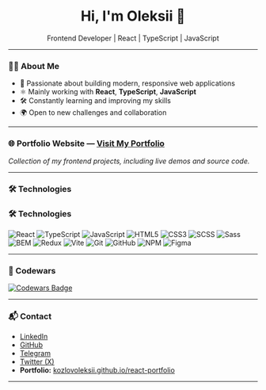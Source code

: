 
<h1 align="center">Hi, I'm Oleksii 👋</h1>

<p align="center">
Frontend Developer | React | TypeScript | JavaScript
</p>

---

### 👨‍💻 About Me

- 🎯 Passionate about building modern, responsive web applications
- ⚛️ Mainly working with **React**, **TypeScript**, **JavaScript**
- 🛠️ Constantly learning and improving my skills
- 🌍 Open to new challenges and collaboration

---

### 🌐 Portfolio Website — [Visit My Portfolio](https://kozlovoleksii.github.io/react-portfolio/)  

*Collection of my frontend projects, including live demos and source code.*  

---

### 🛠️ Technologies

### 🛠️ Technologies

![React](https://img.shields.io/badge/-React-61DAFB?style=flat-square&logo=react&logoColor=white)
![TypeScript](https://img.shields.io/badge/-TypeScript-007acc?style=flat-square&logo=typescript&logoColor=white)
![JavaScript](https://img.shields.io/badge/-JavaScript-F7DF1E?style=flat-square&logo=javascript&logoColor=black)
![HTML5](https://img.shields.io/badge/-HTML5-E34F26?style=flat-square&logo=html5&logoColor=white)
![CSS3](https://img.shields.io/badge/-CSS3-1572B6?style=flat-square&logo=css3&logoColor=white)
![SCSS](https://img.shields.io/badge/-SCSS-cc6699?style=flat-square&logo=sass&logoColor=white)
![Sass](https://img.shields.io/badge/-Sass-cc6699?style=flat-square&logo=sass&logoColor=white)
![BEM](https://img.shields.io/badge/-BEM-000000?style=flat-square)
![Redux](https://img.shields.io/badge/-Redux-764abc?style=flat-square&logo=redux&logoColor=white)
![Vite](https://img.shields.io/badge/-Vite-646cff?style=flat-square&logo=vite&logoColor=white)
![Git](https://img.shields.io/badge/-Git-F05032?style=flat-square&logo=git&logoColor=white)
![GitHub](https://img.shields.io/badge/-GitHub-181717?style=flat-square&logo=github&logoColor=white)
![NPM](https://img.shields.io/badge/-NPM-CB3837?style=flat-square&logo=npm&logoColor=white)
![Figma](https://img.shields.io/badge/-Figma-F24E1E?style=flat-square&logo=figma&logoColor=white)


---

### 🧩 Codewars

[![Codewars Badge](https://www.codewars.com/users/oleksiikozlov/badges/large)](https://www.codewars.com/users/oleksiikozlov)  

---

### 📬 Contact

- [LinkedIn](https://www.linkedin.com/in/oleksii-kozlov-745a18313/)
- [GitHub](https://github.com/kozlovoleksii)
- [Telegram](https://t.me/user_o_o)
- [Twitter (X)](https://x.com/oleksii_kozlov)
- **Portfolio:** [kozlovoleksii.github.io/react-portfolio](https://kozlovoleksii.github.io/react-portfolio)

---
